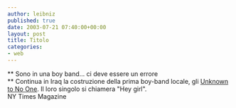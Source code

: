 ```yaml
---
author: leibniz
published: true
date: 2003-07-21 07:40:00+00:00
layout: post
title: Titolo
categories:
- web
---
```


 **   Sono in una boy band... ci deve essere un errore   
** Continua in Iraq la costruzione della prima boy-band locale, gli  [ Unknown to No One](http://www.nytimes.com/2003/07/20/magazine/20ENCOUNTER.html). Il loro singolo si chiamera "Hey girl".   
NY Times Magazine
